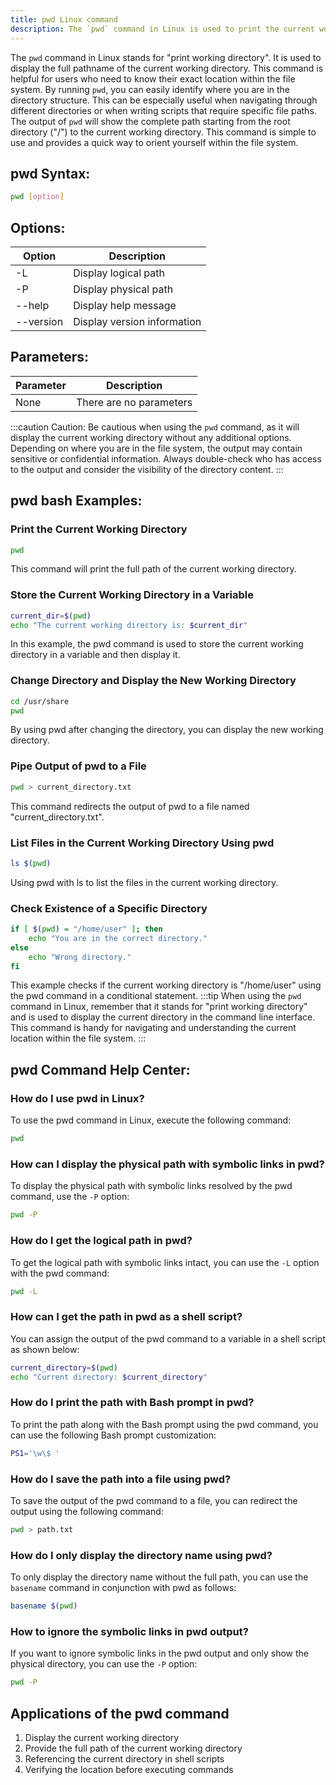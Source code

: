 ```yaml
---
title: pwd Linux command
description: The `pwd` command in Linux is used to print the current working directory. It helps users to know their exact location within the file system. Learn how to use `pwd` effectively with examples and tips.
---
```


The `pwd` command in Linux stands for "print working directory". It is used to display the full pathname of the current working directory. This command is helpful for users who need to know their exact location within the file system. By running `pwd`, you can easily identify where you are in the directory structure. This can be especially useful when navigating through different directories or when writing scripts that require specific file paths. The output of `pwd` will show the complete path starting from the root directory ("/") to the current working directory. This command is simple to use and provides a quick way to orient yourself within the file system.

## pwd Syntax:
```bash
pwd [option]
```
## Options:
| Option | Description             |
|--------|-------------------------|
| -L     | Display logical path    |
| -P     | Display physical path   |
| --help | Display help message    |
| --version | Display version information |

## Parameters:
| Parameter | Description                  |
|-----------|------------------------------|
| None      | There are no parameters      |

:::caution
Caution: Be cautious when using the `pwd` command, as it will display the current working directory without any additional options. Depending on where you are in the file system, the output may contain sensitive or confidential information. Always double-check who has access to the output and consider the visibility of the directory content.
:::
## pwd bash Examples:
### Print the Current Working Directory
```bash
pwd
```
This command will print the full path of the current working directory.

### Store the Current Working Directory in a Variable
```bash
current_dir=$(pwd)
echo "The current working directory is: $current_dir"
```
In this example, the pwd command is used to store the current working directory in a variable and then display it.

### Change Directory and Display the New Working Directory
```bash
cd /usr/share
pwd
```
By using pwd after changing the directory, you can display the new working directory.

### Pipe Output of pwd to a File
```bash
pwd > current_directory.txt
```
This command redirects the output of pwd to a file named "current_directory.txt".

### List Files in the Current Working Directory Using pwd
```bash
ls $(pwd)
```
Using pwd with ls to list the files in the current working directory.

### Check Existence of a Specific Directory
```bash
if [ $(pwd) = "/home/user" ]; then
    echo "You are in the correct directory."
else
    echo "Wrong directory."
fi
```
This example checks if the current working directory is "/home/user" using the pwd command in a conditional statement.
:::tip
When using the `pwd` command in Linux, remember that it stands for "print working directory" and is used to display the current directory in the command line interface. This command is handy for navigating and understanding the current location within the file system.
:::

## pwd Command Help Center:

### How do I use pwd in Linux?
To use the pwd command in Linux, execute the following command:
```bash
pwd
```

### How can I display the physical path with symbolic links in pwd?
To display the physical path with symbolic links resolved by the pwd command, use the `-P` option:
```bash
pwd -P
```

### How do I get the logical path in pwd?
To get the logical path with symbolic links intact, you can use the `-L` option with the pwd command:
```bash
pwd -L
```

### How can I get the path in pwd as a shell script?
You can assign the output of the pwd command to a variable in a shell script as shown below:
```bash
current_directory=$(pwd)
echo "Current directory: $current_directory"
```

### How do I print the path with Bash prompt in pwd?
To print the path along with the Bash prompt using the pwd command, you can use the following Bash prompt customization:
```bash
PS1='\w\$ '
```

### How do I save the path into a file using pwd?
To save the output of the pwd command to a file, you can redirect the output using the following command:
```bash
pwd > path.txt
```

### How do I only display the directory name using pwd?
To only display the directory name without the full path, you can use the `basename` command in conjunction with pwd as follows:
```bash
basename $(pwd)
```

### How to ignore the symbolic links in pwd output?
If you want to ignore symbolic links in the pwd output and only show the physical directory, you can use the `-P` option:
```bash
pwd -P
```
## Applications of the pwd command

1. Display the current working directory
2. Provide the full path of the current working directory
3. Referencing the current directory in shell scripts
4. Verifying the location before executing commands